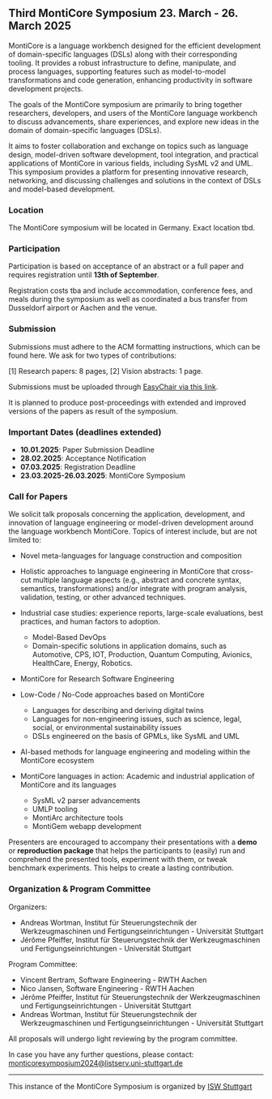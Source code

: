 <!-- (c) https://github.com/MontiCore/monticore -->

## Third MontiCore Symposium 23. March - 26. March 2025

MontiCore is a language workbench designed for the efficient 
development of domain-specific languages (DSLs) along with their 
corresponding tooling. It provides a robust infrastructure to define, 
manipulate, and process languages, supporting features such as 
model-to-model transformations and code generation, enhancing 
productivity in software development projects.

The goals of the MontiCore symposium are primarily to bring together 
researchers, developers, and users of the MontiCore language workbench 
to discuss advancements, share experiences, and explore new ideas in 
the domain of domain-specific languages (DSLs). 

It aims to foster collaboration and exchange on topics such as language 
design, model-driven software development, tool integration, and 
practical applications of MontiCore in various fields, including SysML 
v2 and UML. This symposium provides a platform for presenting 
innovative research, networking, and discussing challenges and 
solutions in the context of DSLs and model-based development. 



### Location

The MontiCore symposium will be located in Germany. Exact location tbd.

### Participation

Participation is based on acceptance of an abstract or a full paper and 
requires registration until **13th of September**. 

Registration costs tba and include accommodation, 
conference fees, and meals during the symposium as well as coordinated a 
bus transfer from Dusseldorf airport or Aachen and the venue.  

### Submission

Submissions must adhere to the ACM formatting instructions, which can 
be found here. We ask for two types of contributions: 

 [1] Research papers: 8 pages,
 [2] Vision abstracts: 1 page.
 
Submissions must be uploaded through [EasyChair via this link](https://easychair.org/conferences/?conf=mcles24). 

It is planned to produce post-proceedings with extended and improved 
versions of the papers as result of the symposium. 

### Important Dates (deadlines extended) 
 * **10.01.2025**: Paper Submission Deadline 
 * **28.02.2025**: Acceptance Notification 
 * **07.03.2025**: Registration Deadline 
 * **23.03.2025-26.03.2025**: MontiCore Symposium 


### Call for Papers

We solicit talk proposals concerning the application, development, and 
innovation of language engineering or model-driven development around 
the language workbench MontiCore. Topics of interest include, but are 
not limited to:  
  
* Novel meta-languages for language construction and composition  

* Holistic approaches to language engineering in MontiCore that 
cross-cut multiple language aspects (e.g., abstract and concrete 
syntax, semantics, transformations) and/or integrate with program 
analysis, validation, testing, or other advanced techniques.  

* Industrial case studies: experience reports, large-scale evaluations, 
best practices, and human factors to adoption.   
  * Model-Based DevOps
  * Domain-specific solutions in application domains, such as 
    Automotive, CPS, IOT, Production, Quantum Computing, Avionics,
    HealthCare, Energy, Robotics. 

* MontiCore for Research Software Engineering

* Low-Code / No-Code approaches based on MontiCore  
  * Languages for describing and deriving digital twins  
  * Languages for non-engineering issues, such as science, legal, 
    social, or environmental sustainability issues  
  * DSLs engineered on the basis of GPMLs, like SysML and UML

* AI-based methods for language engineering and modeling within the 
MontiCore ecosystem  

* MontiCore languages in action: Academic and industrial application of 
MontiCore and its languages  
  * SysML v2 parser advancements
  * UMLP tooling
  * MontiArc architecture tools
  * MontiGem webapp development 

Presenters are encouraged to accompany their presentations with a 
**demo** or **reproduction package** that helps the participants to 
(easily) run and comprehend the presented tools, experiment with them, 
or tweak benchmark experiments. This helps to create a lasting 
contribution.  

### Organization & Program Committee

Organizers:  
- Andreas Wortman, Institut für Steuerungstechnik der Werkzeugmaschinen und Fertigungseinrichtungen - Universität Stuttgart  
- Jérôme Pfeiffer, Institut für Steuerungstechnik der Werkzeugmaschinen und Fertigungseinrichtungen - Universität Stuttgart  

Program Committee:  
- Vincent Bertram, Software Engineering - RWTH Aachen  
- Nico Jansen, Software Engineering - RWTH Aachen  
- Jérôme Pfeiffer, Institut für Steuerungstechnik der Werkzeugmaschinen und Fertigungseinrichtungen - Universität Stuttgart  
- Andreas Wortman, Institut für Steuerungstechnik der Werkzeugmaschinen und Fertigungseinrichtungen - Universität Stuttgart  

All proposals will undergo light reviewing by the program committee.  

In case you have any further questions, please contact: 
monticoresymposium2024@listserv.uni-stuttgart.de 


---

This instance of the MontiCore Symposium is organized by [ISW Stuttgart](https://www.isw.uni-stuttgart.de/)

